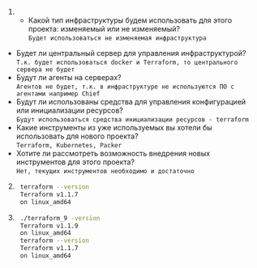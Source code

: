 1. * Какой тип инфраструктуры будем использовать для этого проекта: изменяемый или не изменяемый?  
`Будет использоваться не изменяемая инфраструктура`  
* Будет ли центральный сервер для управления инфраструктурой?  
`Т.к. будет использоваться docker и Terraform, то центрального сервера не будет`  
* Будут ли агенты на серверах?  
`Агентов не будет, т.к. в инфраструктуре не используются ПО с агентами например Chief `  
* Будут ли использованы средства для управления конфигурацией или инициализации ресурсов?  
`Будут использоваться средства инициализации ресурсов - terraform`  
* Какие инструменты из уже используемых вы хотели бы использовать для нового проекта?  
`Terraform, Kubernetes, Packer`  
* Хотите ли рассмотреть возможность внедрения новых инструментов для этого проекта?  
`Нет, текущих инструментов необходимо и достаточно`
2. ```bash
    terraform --version
    Terraform v1.1.7
    on linux_amd64
   ```
3. ```bash 
    ./terraform_9 -version
    Terraform v1.1.9
    on linux_amd64
    terraform --version
    Terraform v1.1.7
    on linux_amd64
   ```